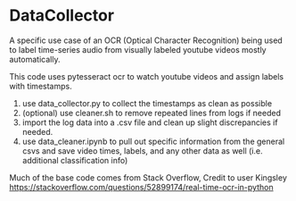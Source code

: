 # DataCollector
A specific use case of an OCR (Optical Character Recognition) being used to label time-series audio from visually labeled youtube videos mostly automatically.

This code uses pytesseract ocr to watch youtube videos and assign labels with timestamps.

1. use data_collector.py to collect the timestamps as clean as possible
2. (optional) use cleaner.sh to remove repeated lines from logs if needed
3. import the log data into a .csv file and clean up slight discrepancies if needed.
4. use data_cleaner.ipynb to pull out specific information from the general csvs and save video times, labels, and any other data as well (i.e. additional classification info)

Much of the base code comes from Stack Overflow, 
Credit to user Kingsley https://stackoverflow.com/questions/52899174/real-time-ocr-in-python
